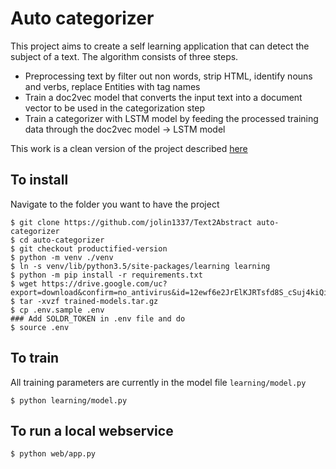 # Auto categorizer
This project aims to create a self learning application that can detect the subject of a text. The algorithm consists of three steps.

* Preprocessing text by filter out non words, strip HTML, identify nouns and verbs, replace Entities with tag names
* Train a doc2vec model that converts the input text into a document vector to be used in the categorization step
* Train a categorizer with LSTM model by feeding the processed training data through the doc2vec model -> LSTM model

This work is a clean version of the project described [here](https://docs.google.com/document/d/1ZHMNeUQRR3IWkfcevRcvv7by5D71AYpK3F3YRKLVlGE/edit)


## To install
Navigate to the folder you want to have the project
```
$ git clone https://github.com/jolin1337/Text2Abstract auto-categorizer
$ cd auto-categorizer
$ git checkout productified-version
$ python -m venv ./venv
$ ln -s venv/lib/python3.5/site-packages/learning learning
$ python -m pip install -r requirements.txt
$ wget https://drive.google.com/uc?export=download&confirm=no_antivirus&id=12ewf6e2JrElKJRTsfd8S_cSuj4kiQipZ
$ tar -xvzf trained-models.tar.gz
$ cp .env.sample .env
### Add SOLDR_TOKEN in .env file and do
$ source .env
```

## To train
All training parameters are currently in the model file `learning/model.py`
```
$ python learning/model.py
```

## To run a local webservice
```
$ python web/app.py
```
